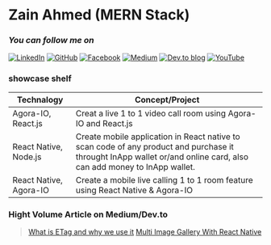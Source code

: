 # Zain Ahmed (MERN Stack)
### _You can follow me on_
[![LinkedIn](https://img.shields.io/badge/linkedin-%230077B5.svg?style=for-the-badge&logo=linkedin&logoColor=white)]() [![GitHub](https://img.shields.io/badge/github-%23121011.svg?style=for-the-badge&logo=github&logoColor=white)]() [![Facebook](https://img.shields.io/badge/Facebook-%231877F2.svg?style=for-the-badge&logo=Facebook&logoColor=white)]() [![Medium](https://img.shields.io/badge/Medium-12100E?style=for-the-badge&logo=medium&logoColor=white)]() [![Dev.to blog](https://img.shields.io/badge/dev.to-0A0A0A?style=for-the-badge&logo=dev.to&logoColor=white)]() [![YouTube](https://img.shields.io/badge/YarCoder-%23FF0000.svg?style=for-the-badge&logo=YouTube&logoColor=white)]()

### showcase shelf
|Technalogy | Concept/Project |
| ------ | ------ |
| Agora-IO, React.js | Creat a live 1 to 1 video call room using Agora-IO and React.js |
| React Native, Node.js |Create mobile application in React native to scan code of any product and purchase it throught InApp wallet or/and online card, also can add money to InApp wallet.  |
| React Native, Agora-IO | Create a mobile live calling 1 to 1 room feature  using React Native & Agora-IO |

### Hight Volume Article on Medium/Dev.to
>  [What is ETag and why we use it](https://nodejs.org/)
>  [Multi Image Gallery With React Native](https://zain-ahmed-5360.medium.com/multi-image-gallery-with-react-native-b89bc2f8ed32?source=your_stories_page)

